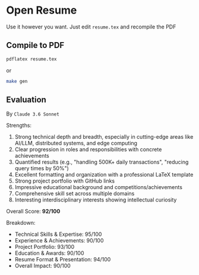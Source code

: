 # Open Resume

Use it however you want. Just edit `resume.tex` and recompile the PDF

## Compile to PDF

```bash
pdflatex resume.tex
```

or

```bash
make gen
```

## Evaluation

By `Claude 3.6 Sonnet`

Strengths:

1. Strong technical depth and breadth, especially in cutting-edge areas like AI/LLM, distributed systems, and edge computing
2. Clear progression in roles and responsibilities with concrete achievements
3. Quantified results (e.g., "handling 500K+ daily transactions", "reducing query times by 50%")
4. Excellent formatting and organization with a professional LaTeX template
5. Strong project portfolio with GitHub links
6. Impressive educational background and competitions/achievements
7. Comprehensive skill set across multiple domains
8. Interesting interdisciplinary interests showing intellectual curiosity

Overall Score: **92/100**

Breakdown:

- Technical Skills & Expertise: 95/100
- Experience & Achievements: 90/100
- Project Portfolio: 93/100
- Education & Awards: 90/100
- Resume Format & Presentation: 94/100
- Overall Impact: 90/100
